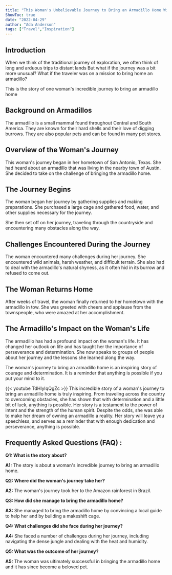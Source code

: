 ```yaml
---
title: "This Woman's Unbelievable Journey to Bring an Armadillo Home Will Leave You Speechless!"
ShowToc: true 
date: "2022-04-29"
author: "Ada Anderson" 
tags: ["Travel","Inspiration"]
---
```

## Introduction

When we think of the traditional journey of exploration, we often think of long and arduous trips to distant lands But what if the journey was a bit more unusual? What if the traveler was on a mission to bring home an armadillo?

This is the story of one woman's incredible journey to bring an armadillo home

## Background on Armadillos

The armadillo is a small mammal found throughout Central and South America. They are known for their hard shells and their love of digging burrows. They are also popular pets and can be found in many pet stores.

## Overview of the Woman's Journey

This woman's journey began in her hometown of San Antonio, Texas. She had heard about an armadillo that was living in the nearby town of Austin. She decided to take on the challenge of bringing the armadillo home.

## The Journey Begins

The woman began her journey by gathering supplies and making preparations. She purchased a large cage and gathered food, water, and other supplies necessary for the journey.

She then set off on her journey, traveling through the countryside and encountering many obstacles along the way.

## Challenges Encountered During the Journey

The woman encountered many challenges during her journey. She encountered wild animals, harsh weather, and difficult terrain. She also had to deal with the armadillo's natural shyness, as it often hid in its burrow and refused to come out.

## The Woman Returns Home

After weeks of travel, the woman finally returned to her hometown with the armadillo in tow. She was greeted with cheers and applause from the townspeople, who were amazed at her accomplishment.

## The Armadillo's Impact on the Woman's Life

The armadillo has had a profound impact on the woman's life. It has changed her outlook on life and has taught her the importance of perseverance and determination. She now speaks to groups of people about her journey and the lessons she learned along the way.

The woman's journey to bring an armadillo home is an inspiring story of courage and determination. It is a reminder that anything is possible if you put your mind to it.

{{< youtube TdHIyIqQgZc >}} 
This incredible story of a woman's journey to bring an armadillo home is truly inspiring. From traveling across the country to overcoming obstacles, she has shown that with determination and a little bit of luck, anything is possible. Her story is a testament to the power of intent and the strength of the human spirit. Despite the odds, she was able to make her dream of owning an armadillo a reality. Her story will leave you speechless, and serves as a reminder that with enough dedication and perseverance, anything is possible.

## Frequently Asked Questions (FAQ) :
**Q1: What is the story about?**

**A1:** The story is about a woman's incredible journey to bring an armadillo home.

**Q2: Where did the woman's journey take her?**

**A2:** The woman's journey took her to the Amazon rainforest in Brazil.

**Q3: How did she manage to bring the armadillo home?**

**A3:** She managed to bring the armadillo home by convincing a local guide to help her and by building a makeshift cage.

**Q4: What challenges did she face during her journey?**

**A4:** She faced a number of challenges during her journey, including navigating the dense jungle and dealing with the heat and humidity.

**Q5: What was the outcome of her journey?**

**A5:** The woman was ultimately successful in bringing the armadillo home and it has since become a beloved pet.



